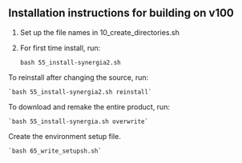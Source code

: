 ## Installation instructions for building on v100

1. Set up the file names in 10_create_directories.sh

2. For first time install, run:

    `bash 55_install-synergia2.sh`

To reinstall after changing the source, run:

    `bash 55_install-synergia2.sh reinstall`

To download and remake the entire product, run:

    `bash 55_install-synergia.sh overwrite`

Create the environment setup file.

    `bash 65_write_setupsh.sh`

